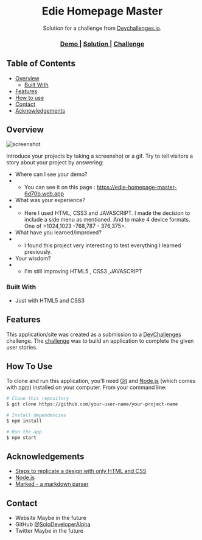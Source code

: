 <!-- Please update value in the {}  -->

<h1 align="center">Edie Homepage Master</h1>

<div align="center">
   Solution for a challenge from  <a href="http://devchallenges.io" target="_blank">Devchallenges.io</a>.
</div>

<div align="center">
  <h3>
    <a href="https://SoloDeveloperAlpha.github.io/Edie-Homepage-master/">
      Demo
    </a>
    <span> | </span>
    <a href="https://devchallenges.io/solutions/CrawBhAY0NCMXuTEosax">
      Solution
    </a>
    <span> | </span>
    <a href="https://devchallenges.io/challenges/xobQBuf8zWWmiYMIAZe0">
      Challenge
    </a>
  </h3>
</div>

<!-- TABLE OF CONTENTS -->

## Table of Contents

- [Overview](#overview)
  - [Built With](#built-with)
- [Features](#features)
- [How to use](#how-to-use)
- [Contact](#contact)
- [Acknowledgements](#acknowledgements)

<!-- OVERVIEW -->

## Overview

![screenshot](https://firebasestorage.googleapis.com/v0/b/edie-homepage-master-6d70b.appspot.com/o/EdieHomepage.png?alt=media&token=0c9cbfb4-aefc-476c-884f-511c36300063)

Introduce your projects by taking a screenshot or a gif. Try to tell visitors a story about your project by answering:

- Where can I see your demo?
- * You can see it on this page : https://edie-homepage-master-6d70b.web.app
- What was your experience?
- * Here I used HTML, CSS3 and JAVASCRIPT. I made the decision to include a side menu as mentioned. And to make 4 device formats. One of >1024,1023 -768,787 - 376,375>.
- What have you learned/improved?
- * I found this project very interesting to test everything I learned previously.
- Your wisdom? 
- * I'm still improving HTML5 , CSS3 ,JAVASCRIPT

### Built With

<!-- This section should list any major frameworks that you built your project using. Here are a few examples.-->

- Just with HTML5 and CSS3

## Features

<!-- List the features of your application or follow the template. Don't share the figma file here :) -->

This application/site was created as a submission to a [DevChallenges](https://devchallenges.io/challenges) challenge. The [challenge](https://devchallenges.io/challenges/xobQBuf8zWWmiYMIAZe0) was to build an application to complete the given user stories.

## How To Use

<!-- Example: -->

To clone and run this application, you'll need [Git](https://git-scm.com) and [Node.js](https://nodejs.org/en/download/) (which comes with [npm](http://npmjs.com)) installed on your computer. From your command line:

```bash
# Clone this repository
$ git clone https://github.com/your-user-name/your-project-name

# Install dependencies
$ npm install

# Run the app
$ npm start
```

## Acknowledgements

<!-- This section should list any articles or add-ons/plugins that helps you to complete the project. This is optional but it will help you in the future. For example -->

- [Steps to replicate a design with only HTML and CSS](https://devchallenges-blogs.web.app/how-to-replicate-design/)
- [Node.js](https://nodejs.org/)
- [Marked - a markdown parser](https://github.com/chjj/marked)

## Contact
- Website Maybe in the future
- GitHub [@SoloDeveloperAlpha](https://github.com/SoloDeveloperAlpha)
- Twitter Maybe in the future
